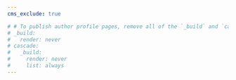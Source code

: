 ```yaml
---
cms_exclude: true

# # To publish author profile pages, remove all of the `_build` and `cascade` settings below.
# _build:
#   render: never
# cascade:
#   _build:
#     render: never
#     list: always
---
```

